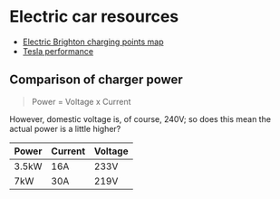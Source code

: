 # Electric car resources

- [Electric Brighton charging points map](https://electricbrighton.com/)
- [Tesla performance](https://accelerationtimes.com/models/tesla-model-y-dual-motor-long-range)

## Comparison of charger power

> Power = Voltage x Current

However, domestic voltage is, of course, 240V; so does this mean the actual power is a little higher?

| Power | Current | Voltage |
|---|---|---|
| 3.5kW | 16A | 233V |
| 7kW | 30A | 219V |

